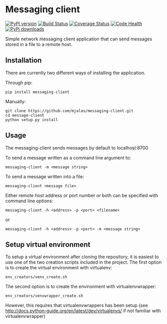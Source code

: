 # Messaging client
[![PyPI version](https://badge.fury.io/py/messaging-client.svg)](https://badge.fury.io/py/messaging-client)
[![Build Status](https://travis-ci.org/mjalas/messaging-client.svg?branch=master)](https://travis-ci.org/mjalas/messaging-client)
[![Coverage Status](https://coveralls.io/repos/github/mjalas/messaging-client/badge.svg?branch=master)](https://coveralls.io/github/mjalas/messaging-client?branch=master)
[![Code Health](https://landscape.io/github/mjalas/messaging-client/master/landscape.svg?style=flat)](https://landscape.io/github/mjalas/messaging-client/master)
[![PyPi downloads](https://pypip.in/d/messaging-client/badge.png)](https://crate.io/packages/messaging-client/)

Simple network messaging client application that can send messages stored in a file to a remote host.

## Installation

There are currently two different ways of installing the application.

Through pip:
```
pip install messaging-client
```

Manually:
```
git clone https://github.com/mjalas/messaging-client.git
cd message-client
python setup.py install
```

## Usage

The messaging-client sends messages by default to localhost:8700

To send a message written as a command line argument to:
```
messaging-client -m <message string>
```

To send a message written into a file:
```
messaging-client <message file>
```

Either remote host address or port number or both can be specified with command line options:

```
messaging-client -h <address> -p <port> <filename>
```
or
```
messaging-client -h <address> -p <port> -m <message string>
```

## Setup virtual environment

To setup a virtual environment after cloning the repository, it is easiest to use one of the two creation scripts included in the project. The first option is to create the virtual environment with virtualenv:

```
env_creators/venv_create.sh
```

The second option is to create the environment with virtualenvwrapper:

```
env_creators/venvwrapper_create.sh
```

However, this requires that virtualenvwrappers has been setup (see http://docs.python-guide.org/en/latest/dev/virtualenvs/ if not familiar with virtualenvwrapper)
